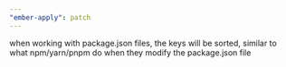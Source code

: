 ```yaml
---
"ember-apply": patch
---
```


when working with package.json files, the keys will be sorted, similar to what npm/yarn/pnpm do when they modify the package.json file
